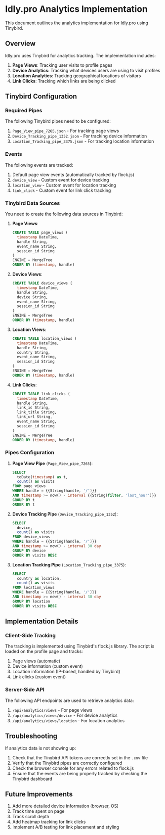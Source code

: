 # Idly.pro Analytics Implementation

This document outlines the analytics implementation for Idly.pro using Tinybird.

## Overview

Idly.pro uses Tinybird for analytics tracking. The implementation includes:

1. **Page Views**: Tracking user visits to profile pages
2. **Device Analytics**: Tracking what devices users are using to visit profiles
3. **Location Analytics**: Tracking geographical locations of visitors
4. **Link Clicks**: Tracking which links are being clicked

## Tinybird Configuration

### Required Pipes

The following Tinybird pipes need to be configured:

1. `Page_View_pipe_7265.json` - For tracking page views
2. `Device_Tracking_pipe_1352.json` - For tracking device information
3. `Location_Tracking_pipe_3375.json` - For tracking location information

### Events

The following events are tracked:

1. Default page view events (automatically tracked by flock.js)
2. `device_view` - Custom event for device tracking
3. `location_view` - Custom event for location tracking
4. `link_click` - Custom event for link click tracking

### Tinybird Data Sources

You need to create the following data sources in Tinybird:

1. **Page Views**:

   ```sql
   CREATE TABLE page_views (
     timestamp DateTime,
     handle String,
     event_name String,
     session_id String
   )
   ENGINE = MergeTree
   ORDER BY (timestamp, handle)
   ```

2. **Device Views**:

   ```sql
   CREATE TABLE device_views (
     timestamp DateTime,
     handle String,
     device String,
     event_name String,
     session_id String
   )
   ENGINE = MergeTree
   ORDER BY (timestamp, handle)
   ```

3. **Location Views**:

   ```sql
   CREATE TABLE location_views (
     timestamp DateTime,
     handle String,
     country String,
     event_name String,
     session_id String
   )
   ENGINE = MergeTree
   ORDER BY (timestamp, handle)
   ```

4. **Link Clicks**:
   ```sql
   CREATE TABLE link_clicks (
     timestamp DateTime,
     handle String,
     link_id String,
     link_title String,
     link_url String,
     event_name String,
     session_id String
   )
   ENGINE = MergeTree
   ORDER BY (timestamp, handle)
   ```

### Pipes Configuration

1. **Page View Pipe** (`Page_View_pipe_7265`):

   ```sql
   SELECT
     toDate(timestamp) as t,
     count() as visits
   FROM page_views
   WHERE handle = {{String(handle, '/')}}
   AND timestamp >= now() - interval {{String(filter, 'last_hour')}}
   GROUP BY t
   ORDER BY t
   ```

2. **Device Tracking Pipe** (`Device_Tracking_pipe_1352`):

   ```sql
   SELECT
     device,
     count() as visits
   FROM device_views
   WHERE handle = {{String(handle, '/')}}
   AND timestamp >= now() - interval 30 day
   GROUP BY device
   ORDER BY visits DESC
   ```

3. **Location Tracking Pipe** (`Location_Tracking_pipe_3375`):
   ```sql
   SELECT
     country as location,
     count() as visits
   FROM location_views
   WHERE handle = {{String(handle, '/')}}
   AND timestamp >= now() - interval 30 day
   GROUP BY location
   ORDER BY visits DESC
   ```

## Implementation Details

### Client-Side Tracking

The tracking is implemented using Tinybird's flock.js library. The script is loaded on the profile page and tracks:

1. Page views (automatic)
2. Device information (custom event)
3. Location information (IP-based, handled by Tinybird)
4. Link clicks (custom event)

### Server-Side API

The following API endpoints are used to retrieve analytics data:

1. `/api/analytics/views` - For page views
2. `/api/analytics/views/device` - For device analytics
3. `/api/analytics/views/location` - For location analytics

## Troubleshooting

If analytics data is not showing up:

1. Check that the Tinybird API tokens are correctly set in the `.env` file
2. Verify that the Tinybird pipes are correctly configured
3. Check the browser console for any errors related to flock.js
4. Ensure that the events are being properly tracked by checking the Tinybird dashboard

## Future Improvements

1. Add more detailed device information (browser, OS)
2. Track time spent on page
3. Track scroll depth
4. Add heatmap tracking for link clicks
5. Implement A/B testing for link placement and styling
